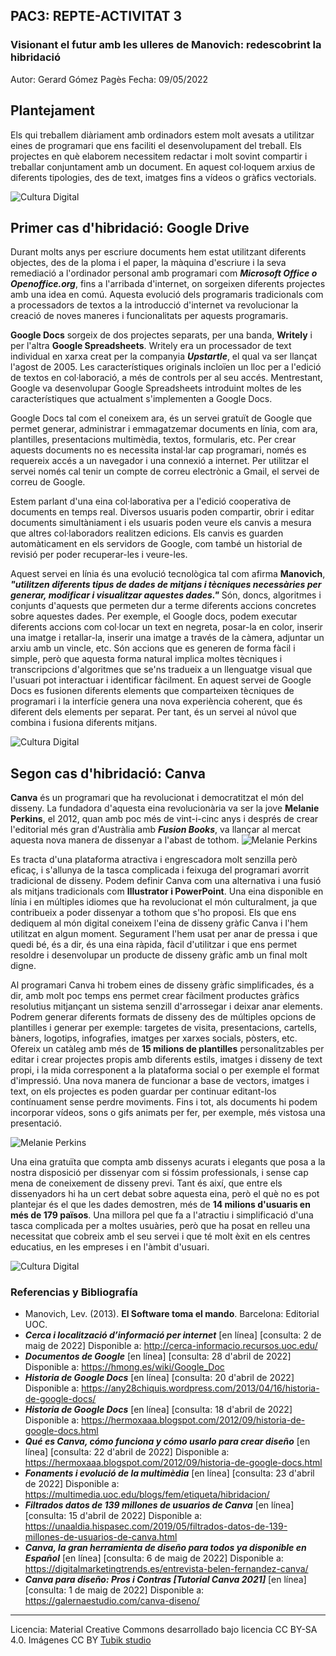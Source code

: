 
## PAC3: REPTE-ACTIVITAT 3

### Visionant el futur amb les ulleres de Manovich: redescobrint la hibridació

Autor: Gerard Gómez Pagès
Fecha: 09/05/2022

 


## Plantejament

Els qui treballem diàriament amb ordinadors estem molt avesats a utilitzar eines de programari que ens faciliti el desenvolupament del treball. Els projectes en què elaborem necessitem redactar i molt sovint compartir i treballar conjuntament amb un document. En aquest col·loquem arxius de diferents tipologies, des de text, imatges fins a vídeos o gràfics vectorials.

![Cultura Digital](https://i0.wp.com/marketbusinessnews.com/wp-content/uploads/2017/07/Word-Processor-has-been-around-a-long-time.jpg)

## Primer cas d'hibridació: Google Drive

Durant molts anys per escriure documents hem estat utilitzant diferents objectes, des de la ploma i el paper, la màquina d'escriure i la seva remediació a l'ordinador personal amb programari com ***Microsoft Office o Openoffice.org***, fins a l'arribada d'internet, on sorgeixen diferents projectes amb una idea en comú. Aquesta evolució dels programaris tradicionals com a processadors de textos a la introducció d'internet va revolucionar la creació de noves maneres i funcionalitats per aquests programaris.



**Google Docs** sorgeix de dos projectes separats, per una banda, **Writely** i per l'altra **Google Spreadsheets**. Writely era un processador de text individual en xarxa creat per la companyia ***Upstartle***, el qual va ser llançat l'agost de 2005. Les característiques originals incloïen un lloc per a l'edició de textos en col·laboració, a més de controls per al seu accés.
Mentrestant, Google va desenvolupar Google Spreadsheets introduint moltes de les característiques que actualment s'implementen a Google Docs.

Google Docs tal com el coneixem ara, és un servei gratuït de Google que permet generar, administrar i emmagatzemar documents en línia, com ara, plantilles, presentacions multimèdia, textos, formularis, etc. Per crear aquests documents no es necessita instal·lar cap programari, només es requereix accés a un navegador i una connexió a internet. Per utilitzar el servei només cal tenir un compte de correu electrònic a Gmail, el servei de correu de Google.

Estem parlant d'una eina col·laborativa per a l'edició cooperativa de documents en temps real. Diversos usuaris poden compartir, obrir i editar documents simultàniament i els usuaris poden veure els canvis a mesura que altres col·laboradors realitzen edicions. Els canvis es guarden automàticament en els servidors de Google, com també un historial de revisió per poder recuperar-les i veure-les.

Aquest servei en línia és una evolució tecnològica tal com afirma **Manovich**, ***"utilitzen diferents tipus de dades de mitjans i tècniques necessàries per generar, modificar i visualitzar aquestes dades."*** Són, doncs, algoritmes i conjunts d'aquests que permeten dur a terme diferents accions concretes sobre aquestes dades. Per exemple, el Google docs, podem executar diferents accions com col·locar un text en negreta, posar-la en color, inserir una imatge i retallar-la, inserir una imatge a través de la càmera, adjuntar un arxiu amb un vincle, etc. Són accions que es generen de forma fàcil i simple, però que aquesta forma natural implica moltes tècniques i transcripcions d'algoritmes que se'ns tradueix a un llenguatge visual que l'usuari pot interactuar i identificar fàcilment. En aquest servei de Google Docs es fusionen diferents elements que comparteixen tècniques de programari i la interfície genera una nova experiència coherent, que és diferent dels elements per separat. Per tant, és un servei al núvol que combina i fusiona diferents mitjans.

![Cultura Digital](https://3adb6297-a-62cb3a1a-s-sites.googlegroups.com/site/comercioisrael/e-comercio/google-docs/Google_Docs_Billboard.jpg)

## Segon cas d'hibridació: Canva

**Canva** és un programari que ha revolucionat i democratitzat el món del disseny. La fundadora d'aquesta eina revolucionària va ser la jove **Melanie Perkins**, el 2012, quan amb poc més de vint-i-cinc anys i després de crear l'editorial més gran d'Austràlia amb ***Fusion Books***, va llançar al mercat aquesta nova manera de dissenyar a l'abast de tothom.
![Melanie Perkins](https://sugbo.ph/wp-content/uploads/2022/02/1-melanie-perkins-1536x864.jpg)

Es tracta d'una plataforma atractiva i engrescadora molt senzilla però eficaç, i s'allunya de la tasca complicada i feixuga del programari avorrit tradicional de disseny. Podem definir Canva com una alternativa i una fusió als mitjans tradicionals com **Illustrator i PowerPoint**. Una eina disponible en línia i en múltiples idiomes que ha revolucionat el món culturalment, ja que contribueix a poder dissenyar a tothom que s'ho proposi. Els que ens dediquem al món digital coneixem l'eina de disseny gràfic Canva i l'hem utilitzat en algun moment. Segurament l'hem usat per anar de pressa i que quedi bé, és a dir, és una eina ràpida, fàcil d'utilitzar i que ens permet resoldre i desenvolupar un producte de disseny gràfic amb un final molt digne.

Al programari Canva hi trobem eines de disseny gràfic simplificades, és a dir, amb molt poc temps ens permet crear fàcilment productes gràfics resolutius mitjançant un sistema senzill d'arrossegar i deixar anar elements. Podrem generar diferents formats de disseny des de múltiples opcions de plantilles i generar per exemple: targetes de visita, presentacions, cartells, bàners, logotips, infografies, imatges per xarxes socials, pòsters, etc. Ofereix un catàleg amb més de **15 milions de plantilles** personalitzables per editar i crear projectes propis amb diferents estils, imatges i disseny de text propi, i la mida corresponent a la plataforma social o per exemple el format d'impressió. Una nova manera de funcionar a base de vectors, imatges i text, on els projectes es poden guardar per continuar editant-los contínuament sense perdre moviments. Fins i tot, als documents hi podem incorporar vídeos, sons o gifs animats per fer, per exemple, més vistosa una presentació.

![Melanie Perkins](https://hotmart.com/media/2019/11/06180038/canva-post-instagram.png)

Una eina gratuïta que compta amb dissenys acurats i elegants que posa a la nostra disposició per dissenyar com si fóssim professionals, i sense cap mena de coneixement de disseny previ. Tant és així, que entre els dissenyadors hi ha un cert debat sobre aquesta eina, però el què no es pot plantejar és el que les dades demostren, més de **14 milions d'usuaris en més de 179 països**. Una millora pel que fa a l'atractiu i simplificació d'una tasca complicada per a moltes usuàries, però que ha posat en relleu una necessitat que cobreix amb el seu servei i que té molt èxit en els centres educatius, en les empreses i en l'àmbit d'usuari.

![Cultura Digital](https://static.canva.com/anon_home/benefits-start-en-630x398.png)

### Referencias y Bibliografía

* Manovich, Lev. (2013). **El Software toma el mando**. Barcelona: Editorial UOC. 
* ***Cerca i localització d’informació per internet*** [en línea] [consulta: 2 de maig de 2022] Disponible a: http://cerca-informacio.recursos.uoc.edu/
* ***Documentos de Google*** [en línea] [consulta: 28 d'abril de 2022] Disponible a: https://hmong.es/wiki/Google_Doc
* ***Historia de Google Docs*** [en línea] [consulta: 20 d'abril de 2022] Disponible a: https://any28chiquis.wordpress.com/2013/04/16/historia-de-google-docs/
* ***Historia de Google Docs*** [en línea] [consulta: 18 d'abril de 2022] Disponible a: https://hermoxaaa.blogspot.com/2012/09/historia-de-google-docs.html
* ***Qué es Canva, cómo funciona y cómo usarlo para crear diseño*** [en línea] [consulta: 22 d'abril de 2022] Disponible a: https://hermoxaaa.blogspot.com/2012/09/historia-de-google-docs.html
* ***Fonaments i evolució de la multimèdia*** [en línea] [consulta: 23 d'abril de 2022] Disponible a: https://multimedia.uoc.edu/blogs/fem/etiqueta/hibridacion/
* ***Filtrados datos de 139 millones de usuarios de Canva*** [en línea] [consulta: 15 d'abril de 2022] Disponible a: https://unaaldia.hispasec.com/2019/05/filtrados-datos-de-139-millones-de-usuarios-de-canva.html
* ***Canva, la gran herramienta de diseño para todos ya disponible en Español*** [en línea] [consulta: 6 de maig de 2022] Disponible a: https://digitalmarketingtrends.es/entrevista-belen-fernandez-canva/
* ***Canva para diseño: Pros i Contras [Tutorial Canva 2021]*** [en línea] [consulta: 1 de maig de 2022] Disponible a: https://galernaestudio.com/canva-diseno/
----

Licencia: Material Creative Commons desarrollado bajo licencia CC BY-SA 4.0. Imágenes CC BY [Tubik studio](https://blog.tubikstudio.com/how-to-create-original-flat-illustrations-designers-tips/) 
